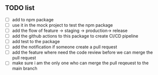 ## TODO list

<!-- - [ ] add the feature to ask user to enter the project name -->

- [ ] add to npm package
- [ ] use it in the mock project to test the npm package
- [ ] add the flow of feature -> staging -> production-> release
- [ ] add the github actions to this package to create CI/CD pipeline
- [ ] add test to the package
- [ ] add the notification if someone create a pull request
- [ ] add the feature where need the code review before we can merge the pull request
- [ ] make sure i am the only one who can merge the pull reqeuest to the main branch
